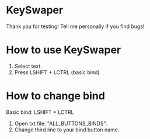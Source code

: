# KeySwaper

Thank you for testing!
Tell me personally if you find bugs!

# How to use KeySwaper

1. Select text.
2. Press LSHIFT + LCTRL (basic bind)

# How to change bind

Basic bind: LSHIFT + LCTRL

1. Open txt file: "ALL_BUTTONS_BINDS".
2. Change third line to your bind button name.

